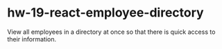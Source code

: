 # hw-19-react-employee-directory
View all employees in a directory at once so that there is quick access to their information.
